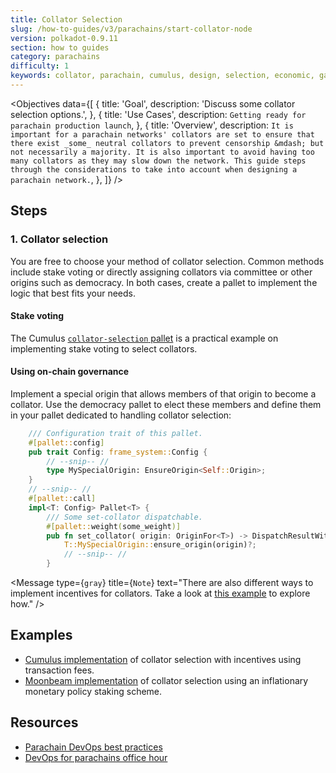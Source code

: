 ```yaml
---
title: Collator Selection
slug: /how-to-guides/v3/parachains/start-collator-node
version: polkadot-0.9.11
section: how to guides
category: parachains
difficulty: 1
keywords: collator, parachain, cumulus, design, selection, economic, game theory
---
```


<Objectives
  data={[
    {
      title: 'Goal',
      description: 'Discuss some collator selection options.',
    },
    {
      title: 'Use Cases',
      description: `Getting ready for parachain production launch`,
    },
    {
      title: 'Overview',
      description: `
  It is important for a parachain networks' collators are set to ensure that there exist _some_
  neutral collators to prevent censorship &mdash; but not necessarily a majority. It is also
  important to avoid having too many collators as they may slow down the network. This guide
  steps through the considerations to take into account when designing a parachain network.
      `,
    },
  ]}
/>

## Steps

### 1. Collator selection

You are free to choose your method of collator selection. Common methods include stake voting or
directly assigning collators via committee or other origins such as democracy. In both cases, create
a pallet to implement the logic that best fits your needs.

#### Stake voting

The Cumulus [`collator-selection`
pallet](https://github.com/paritytech/cumulus/blob/master/pallets/collator-selection/src/lib.rs)
is a practical example on implementing stake voting to select collators.

#### Using on-chain governance

Implement a special origin that allows members of that origin to become a collator. Use the
democracy pallet to elect these members and define them in your pallet dedicated to handling
collator selection:

```rust
    /// Configuration trait of this pallet.
	#[pallet::config]
	pub trait Config: frame_system::Config {
        // --snip-- //
        type MySpecialOrigin: EnsureOrigin<Self::Origin>;
    }
    // --snip-- //
    #[pallet::call]
	impl<T: Config> Pallet<T> {
		/// Some set-collator dispatchable.
		#[pallet::weight(some_weight)]
		pub fn set_collator( origin: OriginFor<T>) -> DispatchResultWithPostInfo {
            T::MySpecialOrigin::ensure_origin(origin)?;
            // --snip-- //
        }
```

<Message
  type={`gray`}
  title={`Note`}
  text="There are also different ways to implement incentives for collators. 
    Take a look at [this example](https://github.com/PureStake/moonbeam/blob/master/pallets/parachain-staking/src/lib.rs) 
    to explore how."
/>

## Examples

- [Cumulus implementation](https://github.com/paritytech/cumulus/blob/master/pallets/collator-selection/src/lib.rs)
  of collator selection with incentives using transaction fees.
- [Moonbeam implementation](https://github.com/PureStake/moonbeam/blob/master/pallets/parachain-staking/src/lib.rs)
  of collator selection using an inflationary monetary policy staking scheme.

## Resources

- [Parachain DevOps best practices](https://gist.github.com/lovelaced/cddc1c7234b883ee37e71cf4a1d63cac)
- [DevOps for parachains office hour](https://drive.google.com/file/d/1-nQ_SI2XK6vxPQvORWuv68Yj0UDz5FrO/view)
